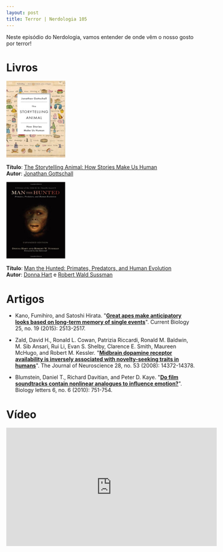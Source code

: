 ```yaml
---
layout: post
title: Terror | Nerdologia 105
---
```


Neste episódio do Nerdologia, vamos entender de onde vêm o nosso gosto por terror!

Livros
=====

![The Storytelling Animal: How Stories Make Us Human](../images/storytelling.jpg)

**Título**: [The Storytelling Animal: How Stories Make Us Human](http://www.amazon.com.br/The-Storytelling-Animal-Stories-Human/dp/0544002342)<br>
**Autor**: [Jonathan Gottschall](http://jonathangottschall.com/)

![Man the Hunted: Primates, Predators, and Human Evolution](../images/hunted.jpg)

**Título**: [Man the Hunted: Primates, Predators, and Human Evolution](http://www.amazon.com/Man-Hunted-Primates-Predators-Evolution/dp/0813344034)<br>
**Autor**: [Donna Hart](http://www.goodreads.com/author/show/488042.Donna_Hart) e [Robert Wald Sussman](https://anthropology.artsci.wustl.edu/sussman_robert
)

Artigos
=====

- Kano, Fumihiro, and Satoshi Hirata. "[**Great apes make anticipatory looks based on long-term memory of single events**](http://www.sciencedirect.com/science/article/pii/S096098221500946X)". Current Biology 25, no. 19 (2015): 2513-2517.

- Zald, David H., Ronald L. Cowan, Patrizia Riccardi, Ronald M. Baldwin, M. Sib Ansari, Rui Li, Evan S. Shelby, Clarence E. Smith, Maureen McHugo, and Robert M. Kessler. "[**Midbrain dopamine receptor availability is inversely associated with novelty-seeking traits in humans**](http://www.jneurosci.org/content/28/53/14372.full.pdf+html)". The Journal of Neuroscience 28, no. 53 (2008): 14372-14378.

- Blumstein, Daniel T., Richard Davitian, and Peter D. Kaye. "[**Do film soundtracks contain nonlinear analogues to influence emotion?**](http://rsbl.royalsocietypublishing.org/content/early/2010/05/20/rsbl.2010.0333)". Biology letters 6, no. 6 (2010): 751-754.

Vídeo
=====

<iframe width="560" height="315" src="https://www.youtube.com/embed/TtUejyNHZbc" frameborder="0" allowfullscreen></iframe>


